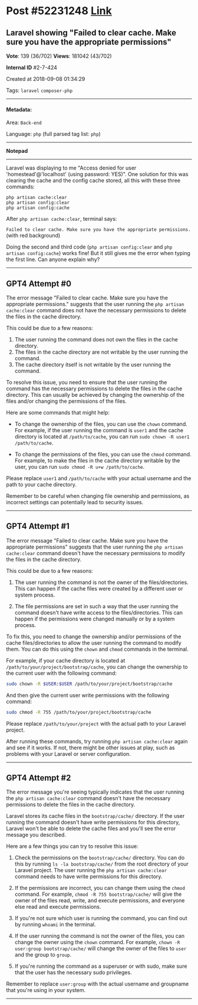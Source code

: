 
# Post \#52231248 [Link](https://stackoverflow.com/questions/52231248/)

## Laravel showing "Failed to clear cache. Make sure you have the appropriate permissions"

**Vote**: 139 (36/702) **Views**: 181042 (43/702) 

**Internal ID** \#2-7-424

Created at 2018-09-08 01:34:29

Tags: `laravel` `composer-php`

----------

#### Metadata:

Area: `Back-end`

Language: `php` (full parsed tag list: `php`)

----------

**Notepad**


----------

Laravel was displaying to me "Access denied for user 'homestead'@'localhost' (using password: YES)". One solution for this was clearing the cache and the config cache stored, all this with these three commands:

```
php artisan cache:clear
php artisan config:clear
php artisan config:cache
```


After `php artisan cache:clear`, terminal says:

`Failed to clear cache. Make sure you have the appropriate permissions.` (with red background)

Doing the second and third code (`php artisan config:clear` and `php artisan config:cache`) works fine! But it still gives me the error when typing the first line. Can anyone explain why? 


----------
        
## GPT4 Attempt \#0

The error message "Failed to clear cache. Make sure you have the appropriate permissions." suggests that the user running the `php artisan cache:clear` command does not have the necessary permissions to delete the files in the cache directory.

This could be due to a few reasons:

1. The user running the command does not own the files in the cache directory.
2. The files in the cache directory are not writable by the user running the command.
3. The cache directory itself is not writable by the user running the command.

To resolve this issue, you need to ensure that the user running the command has the necessary permissions to delete the files in the cache directory. This can usually be achieved by changing the ownership of the files and/or changing the permissions of the files.

Here are some commands that might help:

- To change the ownership of the files, you can use the `chown` command. For example, if the user running the command is `user1` and the cache directory is located at `/path/to/cache`, you can run `sudo chown -R user1 /path/to/cache`.

- To change the permissions of the files, you can use the `chmod` command. For example, to make the files in the cache directory writable by the user, you can run `sudo chmod -R u+w /path/to/cache`.

Please replace `user1` and `/path/to/cache` with your actual username and the path to your cache directory.

Remember to be careful when changing file ownership and permissions, as incorrect settings can potentially lead to security issues.

--------

## GPT4 Attempt \#1

The error message "Failed to clear cache. Make sure you have the appropriate permissions" suggests that the user running the `php artisan cache:clear` command doesn't have the necessary permissions to modify the files in the cache directory.

This could be due to a few reasons:

1. The user running the command is not the owner of the files/directories. This can happen if the cache files were created by a different user or system process.

2. The file permissions are set in such a way that the user running the command doesn't have write access to the files/directories. This can happen if the permissions were changed manually or by a system process.

To fix this, you need to change the ownership and/or permissions of the cache files/directories to allow the user running the command to modify them. You can do this using the `chown` and `chmod` commands in the terminal.

For example, if your cache directory is located at `/path/to/your/project/bootstrap/cache`, you can change the ownership to the current user with the following command:

```bash
sudo chown -R $USER:$USER /path/to/your/project/bootstrap/cache
```

And then give the current user write permissions with the following command:

```bash
sudo chmod -R 755 /path/to/your/project/bootstrap/cache
```

Please replace `/path/to/your/project` with the actual path to your Laravel project.

After running these commands, try running `php artisan cache:clear` again and see if it works. If not, there might be other issues at play, such as problems with your Laravel or server configuration.

--------

## GPT4 Attempt \#2

The error message you're seeing typically indicates that the user running the `php artisan cache:clear` command doesn't have the necessary permissions to delete the files in the cache directory.

Laravel stores its cache files in the `bootstrap/cache/` directory. If the user running the command doesn't have write permissions for this directory, Laravel won't be able to delete the cache files and you'll see the error message you described.

Here are a few things you can try to resolve this issue:

1. Check the permissions on the `bootstrap/cache/` directory. You can do this by running `ls -la bootstrap/cache/` from the root directory of your Laravel project. The user running the `php artisan cache:clear` command needs to have write permissions for this directory.

2. If the permissions are incorrect, you can change them using the `chmod` command. For example, `chmod -R 755 bootstrap/cache/` will give the owner of the files read, write, and execute permissions, and everyone else read and execute permissions.

3. If you're not sure which user is running the command, you can find out by running `whoami` in the terminal.

4. If the user running the command is not the owner of the files, you can change the owner using the `chown` command. For example, `chown -R user:group bootstrap/cache/` will change the owner of the files to `user` and the group to `group`.

5. If you're running the command as a superuser or with sudo, make sure that the user has the necessary sudo privileges.

Remember to replace `user:group` with the actual username and groupname that you're using in your system.

--------
